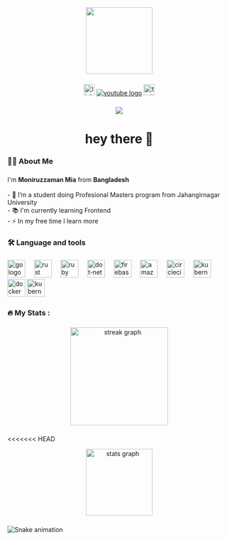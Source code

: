 <div align="center">
  <img height="150" src="https://media.giphy.com/media/M9gbBd9nbDrOTu1Mqx/giphy.gif"  />
</div>

###

<div align="center">
  <a href="#"><img src="https://img.shields.io/static/v1?message=LinkedIn&logo=linkedin&label=&color=0077B5&logoColor=white&labelColor=&style=for-the-badge" height="25" alt="linkedin logo"  /></a>
  <a href="#"><img src="https://img.shields.io/static/v1?message=Youtube&logo=youtube&label=&color=FF0000&logoColor=white&labelColor=&style=for-the-badge" heiht="25" alt="youtube logo"  /></a>
  <a href="#"><img src="https://img.shields.io/static/v1?message=Twitter&logo=twitter&label=&color=1DA1F2&logoColor=white&labelColor=&style=for-the-badge" height="25" alt="twitter logo"  /></a>
</div>

###

<div align="center">
  <img src="https://visitor-badge.laobi.icu/badge?page_id=miamonir"  />
</div>

###

<h1 align="center">hey there 👋</h1>

###

<h3 align="left">👩‍💻  About Me</h3>

###

<p align="left">I'm <b>Moniruzzaman Mia</b> from <b>Bangladesh</b><br><br>- 🔭 I’m a student doing Profesional Masters program from Jahangirnagar University<br>- 📚 I'm currently learning Frontend<br>- ⚡ In my free time I learn more</p>

###

<h3 align="left">🛠 Language and tools</h3>

###

<div align="left">
  <img src="https://www.svgrepo.com/show/373669/html.svg" height="40" alt="go logo"  />
  <img width="12" />
  <img src="https://www.svgrepo.com/show/452185/css-3.svg" height="40" alt="rust logo"  />
  <img width="12" />
  <img src="https://www.svgrepo.com/show/452045/js.svg" height="40" alt="ruby logo"  />
  <img width="12" />
  <img src="https://www.svgrepo.com/show/452130/vue.svg" height="40" alt="dot-net logo"  />
  <img width="12" />
  <img src="https://www.svgrepo.com/show/373929/node.svg" height="40" alt="firebase logo"  />
  <img width="12" />
  <img src="https://www.svgrepo.com/show/373966/php.svg" height="40" alt="amazonwebservices logo"  />
  <img width="12" />
  <img src="https://www.svgrepo.com/show/353985/laravel.svg" height="40" alt="circleci logo"  />
  <img width="12" />
  <img src="https://www.svgrepo.com/show/303251/mysql-logo.svg" height="40" alt="kubernetes logo"  />
  <img width="12" />
  <img src="https://www.svgrepo.com/show/303670/firebase-1-logo.svg" height="40" alt="docker logo"  />
  <img src="https://www.svgrepo.com/show/452234/java.svg" height="40" alt="kubernetes logo"  />
  <img width="12" />
</div>

###

<h3 align="left">🔥   My Stats :</h3>

###

<div align="center">
  <img src="https://streak-stats.demolab.com?user=miamonir&locale=en&mode=daily&theme=dark&hide_border=false&border_radius=5&order=3" height="220" alt="streak graph"  />
</div>

###
<<<<<<< HEAD

<div align="center">
  <img src="https://github-readme-stats.vercel.app/api?username=miamonir&hide_title=false&hide_rank=false&show_icons=true&include_all_commits=true&count_private=true&disable_animations=false&theme=dracula&locale=en&hide_border=false" height="150" alt="stats graph"  />
  <!-- <img src="https://github-readme-stats.vercel.app/api/top-langs?username=miamonir&locale=en&hide_title=false&layout=compact&card_width=320&langs_count=5&theme=dracula&hide_border=false" height="150" alt="languages graph"  /> -->
</div>

###

<img src="https://raw.githubusercontent.com/miamonir/miamonir/output/snake.svg" alt="Snake animation" />

<!--

<h2 align="left">Hi 👋! My name is ... and I'm a ..., from ....</h2>

###

<div align="center">
  <img src="https://github-readme-stats.vercel.app/api?username=maurodesouza&hide_title=false&hide_rank=false&show_icons=true&include_all_commits=true&count_private=true&disable_animations=false&theme=dracula&locale=en&hide_border=false" height="150" alt="stats graph"  />
  <img src="https://github-readme-stats.vercel.app/api/top-langs?username=maurodesouza&locale=en&hide_title=false&layout=compact&card_width=320&langs_count=5&theme=dracula&hide_border=false" height="150" alt="languages graph"  />
</div>

###

<img align="right" height="150" src="https://i.imgflip.com/65efzo.gif"  />

###

<div align="left">
  <img src="https://cdn.jsdelivr.net/gh/devicons/devicon/icons/javascript/javascript-original.svg" height="30" alt="javascript logo"  />
  <img width="12" />
  <img src="https://cdn.jsdelivr.net/gh/devicons/devicon/icons/typescript/typescript-original.svg" height="30" alt="typescript logo"  />
  <img width="12" />
  <img src="https://cdn.jsdelivr.net/gh/devicons/devicon/icons/react/react-original.svg" height="30" alt="react logo"  />
  <img width="12" />
  <img src="https://cdn.jsdelivr.net/gh/devicons/devicon/icons/html5/html5-original.svg" height="30" alt="html5 logo"  />
  <img width="12" />
  <img src="https://cdn.jsdelivr.net/gh/devicons/devicon/icons/css3/css3-original.svg" height="30" alt="css3 logo"  />
  <img width="12" />
  <img src="https://cdn.jsdelivr.net/gh/devicons/devicon/icons/python/python-original.svg" height="30" alt="python logo"  />
  <img width="12" />
  <img src="https://cdn.jsdelivr.net/gh/devicons/devicon/icons/csharp/csharp-original.svg" height="30" alt="csharp logo"  />
</div>

###

<div align="left">
  <img src="https://img.shields.io/static/v1?message=Youtube&logo=youtube&label=&color=FF0000&logoColor=white&labelColor=&style=for-the-badge" height="35" alt="youtube logo"  />
  <img src="https://img.shields.io/static/v1?message=Instagram&logo=instagram&label=&color=E4405F&logoColor=white&labelColor=&style=for-the-badge" height="35" alt="instagram logo"  />
  <img src="https://img.shields.io/static/v1?message=Twitch&logo=twitch&label=&color=9146FF&logoColor=white&labelColor=&style=for-the-badge" height="35" alt="twitch logo"  />
  <img src="https://img.shields.io/static/v1?message=Discord&logo=discord&label=&color=7289DA&logoColor=white&labelColor=&style=for-the-badge" height="35" alt="discord logo"  />
  <img src="https://img.shields.io/static/v1?message=Gmail&logo=gmail&label=&color=D14836&logoColor=white&labelColor=&style=for-the-badge" height="35" alt="gmail logo"  />
  <img src="https://img.shields.io/static/v1?message=LinkedIn&logo=linkedin&label=&color=0077B5&logoColor=white&labelColor=&style=for-the-badge" height="35" alt="linkedin logo"  />
</div>

###

<br clear="both">

<img src="https://raw.githubusercontent.com/maurodesouza/maurodesouza/output/snake.svg" alt="Snake animation" />

###
=======
>>>>>>> 37c79bf85ba0d8f3b1a0bc31b16eb65386cc5542
